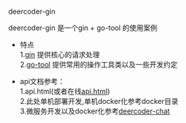 deercoder-gin 

deercoder-gin 是一个gin + go-tool 的使用案例  
- 特点  
1.[gin](https://github.com/gin-gonic/gin) 提供核心的请求处理  
2.[go-tool](https://github.com/dreamlu/go-tool) 提供常用的操作工具类以及一些开发约定  

- api文档参考：  
1.api.html(或者在线[api.html](https://www.eolinker.com/#/share/project/api/?groupID=-1&shareCode=pgnwpF&shareToken=$2y$10$QMWRQU4fEfGOLkZgLwGFX.UHcWaaR1Eutrh6DCG8u0XKDRwwcUv76&shareID=120217))  
2.此处单机部署开发,单机docker化参考docker目录  
3.微服务开发以及docker化参考[deercoder-chat](https://github.com/dreamlu/deercoder-chat)  